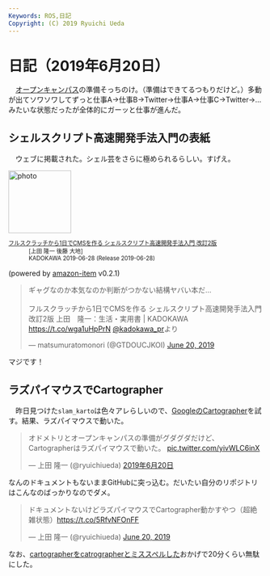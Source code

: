 ```yaml
---
Keywords: ROS,日記
Copyright: (C) 2019 Ryuichi Ueda
---
```


# 日記（2019年6月20日） 

　[オープンキャンパス](https://www.it-chiba.ac.jp/admissions/event/oc/)の準備そっちのけ。（準備はできてるつもりだけど。）多動が出てソワソワしてずっと仕事A->仕事B->Twitter->仕事A->仕事C->Twitter->...みたいな状態だったが全体的にガーッと仕事が進んだ。

## シェルスクリプト高速開発手法入門の表紙 

　ウェブに掲載された。シェル芸をさらに極められるらしい。すげえ。

<div class="card">
  <div class="row no-gutters">
    <div class="col-md-2">
      <a class="item url" href="https://www.amazon.co.jp/exec/obidos/ASIN/4048930699/ryuichiueda-22"><img src="https://images-fe.ssl-images-amazon.com/images/I/51T-SfWPsPL._SL160_.jpg" width="124" alt="photo"></a>
    </div>
    <div class="col-md-10">
      <div class="card-body">
        <dl class="fn" style="font-size:80%">
          <dt><a href="https://www.amazon.co.jp/exec/obidos/ASIN/4048930699/ryuichiueda-22">フルスクラッチから1日でCMSを作る シェルスクリプト高速開発手法入門 改訂2版</a></dt>
          <dd>[上田 隆一 後藤 大地]</dd>
          <dd>KADOKAWA 2019-06-28 (Release 2019-06-28)</dd>
        </dl>
        <p class="powered-by" >(powered by <a href="https://github.com/spiegel-im-spiegel/amazon-item" >amazon-item</a> v0.2.1)</p>
      </div>
    </div>
  </div>
</div>


<blockquote class="twitter-tweet" data-partner="tweetdeck"><p lang="ja" dir="ltr">ギャグなのか本気なのか判断がつかない結構ヤバい本だ…<br><br>フルスクラッチから1日でCMSを作る シェルスクリプト高速開発手法入門 改訂2版 上田　隆一：生活・実用書 | KADOKAWA <a href="https://t.co/wga1uHpPrN">https://t.co/wga1uHpPrN</a> <a href="https://twitter.com/kadokawa_PR?ref_src=twsrc%5Etfw">@kadokawa_pr</a>より</p>&mdash; matsumuratomonori (@GTDOUCJKOI) <a href="https://twitter.com/GTDOUCJKOI/status/1141509556167532544?ref_src=twsrc%5Etfw">June 20, 2019</a></blockquote>
<script async src="https://platform.twitter.com/widgets.js" charset="utf-8"></script>


マジです！


## ラズパイマウスでCartographer

　昨日見つけた`slam_karto`は色々アレらしいので、[GoogleのCartographer](https://github.com/googlecartographer/cartographer)を試す。結果、ラズパイマウスで動いた。

<blockquote class="twitter-tweet" data-lang="ja"><p lang="ja" dir="ltr">オドメトリとオープンキャンパスの準備がグダグダだけど、Cartographerはラズパイマウスで動いた。 <a href="https://t.co/yivWLC6inX">pic.twitter.com/yivWLC6inX</a></p>&mdash; 上田 隆一 (@ryuichiueda) <a href="https://twitter.com/ryuichiueda/status/1141628586056540160?ref_src=twsrc%5Etfw">2019年6月20日</a></blockquote>
<script async src="https://platform.twitter.com/widgets.js" charset="utf-8"></script>


なんのドキュメントもないままGitHubに突っ込む。だいたい自分のリポジトリはこんなのばっかりなのでダメ。

<blockquote class="twitter-tweet" data-partner="tweetdeck"><p lang="ja" dir="ltr">ドキュメントないけどラズパイマウスでCartographer動かすやつ（超絶雑状態）<a href="https://t.co/5RfvNFOnFF">https://t.co/5RfvNFOnFF</a></p>&mdash; 上田 隆一 (@ryuichiueda) <a href="https://twitter.com/ryuichiueda/status/1141654834539446272?ref_src=twsrc%5Etfw">June 20, 2019</a></blockquote>
<script async src="https://platform.twitter.com/widgets.js" charset="utf-8"></script>


なお、[cartographerをcatrographerとミススペルした](https://github.com/ryuichiueda/raspimouse_cartographer/commit/5205c85f7721932ca837113574a1047866de7013)おかげで20分くらい無駄にした。
